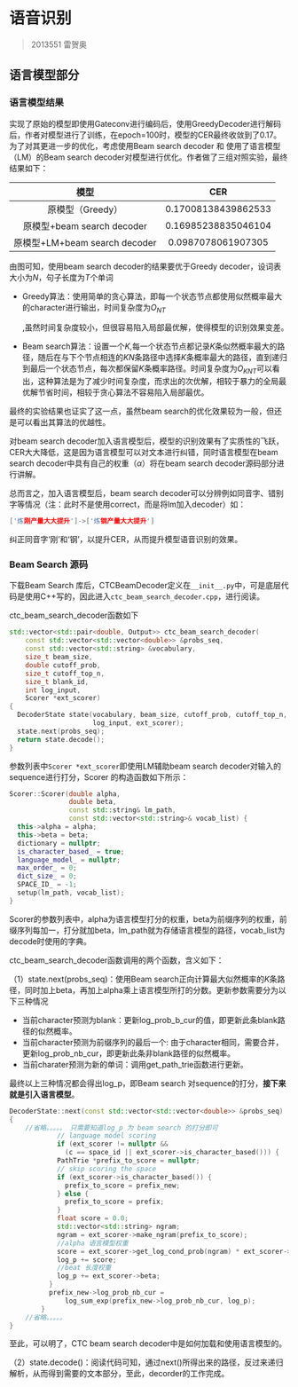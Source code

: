 # 语音识别

> 2013551 雷贺奥

## 语言模型部分

### 语言模型结果

实现了原始的模型即使用Gateconv进行编码后，使用GreedyDecoder进行解码后，作者对模型进行了训练，在epoch=100时，模型的CER最终收敛到了0.17。为了对其更进一步的优化，考虑使用Beam search decoder 和 使用了语言模型（LM）的Beam search decoder对模型进行优化。作者做了三组对照实验，最终结果如下：

|             模型              |         CER         |
| :---------------------------: | :-----------------: |
|       原模型（Greedy）        | 0.17008138439862533 |
|  原模型+beam search decoder   | 0.16985238835046104 |
| 原模型+LM+beam search decoder | 0.0987078061907305  |

由图可知，使用beam search decoder的结果要优于Greedy decoder，设词表大小为$N$，句子长度为$T$个单词

* Greedy算法：使用简单的贪心算法，即每一个状态节点都使用似然概率最大的character进行输出，时间复杂度为$O_{NT}$

  ,虽然时间复杂度较小，但很容易陷入局部最优解，使得模型的识别效果变差。

* Beam search算法：设置一个$K$,每一个状态节点都记录$K$条似然概率最大的路径，随后在与下个节点相连的$KN$条路径中选择$K$条概率最大的路径，直到递归到最后一个状态节点，每次都保留$K$条概率路径。时间复杂度为$O_{KNT}$可以看出，这种算法是为了减少时间复杂度，而求出的次优解，相较于暴力的全局最优解节省时间，相较于贪心算法不容易陷入局部最优。

最终的实验结果也证实了这一点，虽然beam search的优化效果较为一般，但还是可以看出其算法的优越性。

对beam search decoder加入语言模型后，模型的识别效果有了实质性的飞跃，CER大大降低，这是因为语言模型可以对文本进行纠错，同时语言模型在beam search decoder中具有自己的权重（$\alpha$）将在beam search decoder源码部分进行讲解。

总而言之，加入语言模型后，beam search decoder可以分辨例如同音字、错别字等情况（注：此时不是使用correct，而是将lm加入decoder）如：

```c
['炼刚产量大大提升']->['炼钢产量大大提升']
```

纠正同音字‘刚’和‘钢’，以提升CER，从而提升模型语音识别的效果。

### Beam Search 源码

下载Beam Search 库后，CTCBeamDecoder定义在`__init__.py`中，可是底层代码是使用C++写的，因此进入`ctc_beam_search_decoder.cpp`，进行阅读。

ctc_beam_search_decoder函数如下

~~~c++
std::vector<std::pair<double, Output>> ctc_beam_search_decoder(
    const std::vector<std::vector<double>> &probs_seq,
    const std::vector<std::string> &vocabulary,
    size_t beam_size,
    double cutoff_prob,
    size_t cutoff_top_n,
    size_t blank_id,
    int log_input,
    Scorer *ext_scorer)
{
  DecoderState state(vocabulary, beam_size, cutoff_prob, cutoff_top_n, blank_id,
                     log_input, ext_scorer);
  state.next(probs_seq);
  return state.decode();
}
~~~

参数列表中`Scorer *ext_scorer`即使用LM辅助beam search decoder对输入的sequence进行打分，Scorer 的构造函数如下所示：

~~~c++
Scorer::Scorer(double alpha,
               double beta,
               const std::string& lm_path,
               const std::vector<std::string>& vocab_list) {
  this->alpha = alpha;
  this->beta = beta;
  dictionary = nullptr;
  is_character_based_ = true;
  language_model_ = nullptr;
  max_order_ = 0;
  dict_size_ = 0;
  SPACE_ID_ = -1;
  setup(lm_path, vocab_list);
}
~~~

Scorer的参数列表中，alpha为语言模型打分的权重，beta为前缀序列的权重，前缀序列每加一，打分就加beta，lm_path就为存储语言模型的路径，vocab_list为decode时使用的字典。

ctc_beam_search_decoder函数调用的两个函数，含义如下：

（1）state.next(probs_seq)：使用Beam search正向计算最大似然概率的$K$条路径，同时加上beta，再加上alpha乘上语言模型所打的分数。更新参数需要分为以下三种情况

* 当前character预测为blank：更新log_prob_b_cur的值，即更新此条blank路径的似然概率。
* 当前character预测为前缀序列的最后一个: 由于character相同，需要合并，更新log_prob_nb_cur，即更新此条非blank路径的似然概率。
* 当前charater预测为新的单词：调用get_path_trie函数进行更新。

最终以上三种情况都会得出log_p，即Beam search 对sequence的打分，**接下来就是引入语言模型**。

~~~c++
DecoderState::next(const std::vector<std::vector<double>> &probs_seq)
{
    //省略。。。。。 只需要知道log_p 为 beam search 的打分即可
 			// language model scoring
        	if (ext_scorer != nullptr &&
              (c == space_id || ext_scorer->is_character_based())) {
            PathTrie *prefix_to_score = nullptr;
            // skip scoring the space
            if (ext_scorer->is_character_based()) {
              prefix_to_score = prefix_new;
            } else {
              prefix_to_score = prefix;
            }
            float score = 0.0;
            std::vector<std::string> ngram;
            ngram = ext_scorer->make_ngram(prefix_to_score);
            //alpha 语言模型权重
            score = ext_scorer->get_log_cond_prob(ngram) * ext_scorer->alpha;
            log_p += score;
            //beat 长度权重
            log_p += ext_scorer->beta;
          }
          prefix_new->log_prob_nb_cur =
              log_sum_exp(prefix_new->log_prob_nb_cur, log_p);
        }
	//省略。。。。。
}
~~~

至此，可以明了，CTC beam search decoder中是如何加载和使用语言模型的。

（2）state.decode()：阅读代码可知，通过next()所得出来的路径，反过来递归解析，从而得到需要的文本部分，至此，decorder的工作完成。



